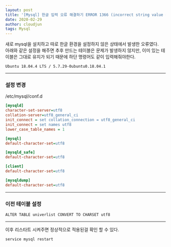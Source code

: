 ```yaml
---
layout: post
title: '[Mysql] 한글 입력 오류 해결하기 ERROR 1366 (incorrect string value ~~ )'
date: 2020-02-29
author: cloudjun
tags: Mysql
---
```

새로 mysql을 설치하고 따로 한글 환경을 설정하지 않은 상태에서 발생한 오류였다.<br>아래와 같은 설정을 해주면 추후 만드는 테이블은 문제가 발생하지 않지만, 이미 있는 테이블은 그대로 유지가 되기 때문에 하단 명령어도 같이 입력해줘야한다.

```
Ubuntu 18.04.4 LTS / 5.7.29-0ubuntu0.18.04.1
```

----

### 설정 변경

/etc/mysql/conf.d

```ini
[mysqld]
character-set-server=utf8
collation-server=utf8_general_ci
init_connect = set collation_connection = utf8_general_ci
init_connect = set names utf8
lower_case_table_names = 1

[mysql]
default-character-set=utf8

[mysqld_safe]
default-character-set=utf8

[client]
default-character-set=utf8

[mysqldump]
default-character-set=utf8
```

----

### 이전 테이블 설정

```mysql
ALTER TABLE univerlist CONVERT TO CHARSET utf8
```

----

이후 리스타트 시켜주면 정상적으로 적용된걸 확인 할 수 있다.

```
service mysql restart
```